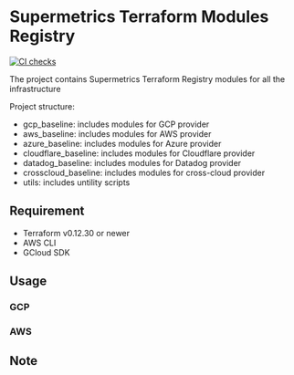 # Supermetrics Terraform Modules Registry

[![CI checks](https://github.com/duy0611/terraform-modules-cicd-example/actions/workflows/ci.yaml/badge.svg)](https://github.com/duy0611/terraform-modules-cicd-example/actions/workflows/ci.yaml)

The project contains Supermetrics Terraform Registry modules for all the infrastructure

Project structure:
- gcp_baseline: includes modules for GCP provider
- aws_baseline: includes modules for AWS provider
- azure_baseline: includes modules for Azure provider
- cloudflare_baseline: includes modules for Cloudflare provider
- datadog_baseline: includes modules for Datadog provider
- crosscloud_baseline: includes modules for cross-cloud provider
- utils: includes untility scripts

## Requirement

- Terraform v0.12.30 or newer
- AWS CLI
- GCloud SDK

## Usage

### GCP

### AWS

## Note

